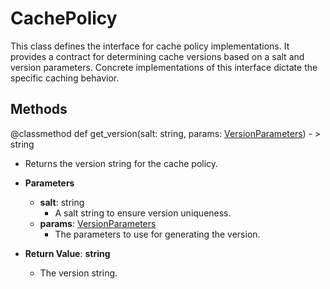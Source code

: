 # CachePolicy

This class defines the interface for cache policy implementations. It provides a contract for determining cache versions based on a salt and version parameters. Concrete implementations of this interface dictate the specific caching behavior.



## Methods
@classmethod
def get_version(salt: string, params: [VersionParameters](flytekit_core_cache_versionparameters)) - > string
-  Returns the version string for the cache policy.
- **Parameters**

  - **salt**: string
    - A salt string to ensure version uniqueness.
  - **params**: [VersionParameters](flytekit_core_cache_versionparameters)
    - The parameters to use for generating the version.

- **Return Value**:
**string**
  - The version string.
